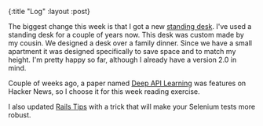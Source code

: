 {:title "Log"
 :layout :post}

The biggest change this week is that I got a new
[standing desk](http://imgur.com/a/71603). I've used a standing desk for a
couple of years now. This desk was custom made by my cousin. We designed a desk
over a family dinner. Since we have a small apartment it was designed
specifically to save space and to match my height. I'm pretty happy so far,
although I already have a version 2.0 in mind.

Couple of weeks ago, a paper named [Deep API Learning](/papers.html)
was features on Hacker News, so I choose it for this week reading exercise.

I also updated
[Rails Tips](https://github.com/strika/rails-tips#how-to-wait-for-a-javascript-library-to-load-in-selenium-tests) with a trick that will make your Selenium
tests more robust.
